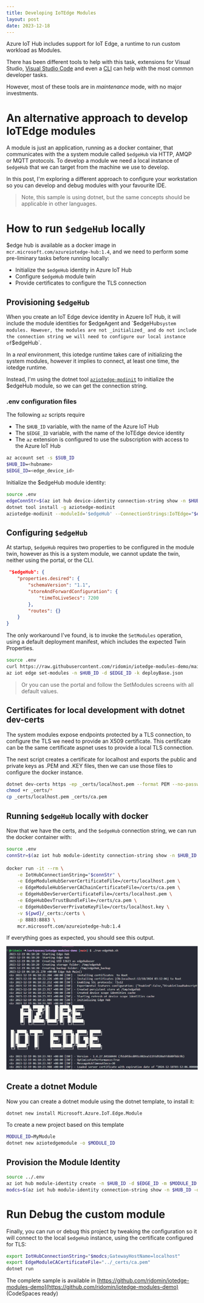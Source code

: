 ```yaml
---
title: Developing IoTEdge Modules
layout: post
date: 2023-12-18
---
```


Azure IoT Hub includes support for IoT Edge, a runtime to run custom workload as Modules.

There has been different tools to help with this task, extensions for Visual Studio, [Visual Studio Code](https://learn.microsoft.com/en-us/azure/iot-edge/debug-module-vs-code?view=iotedge-1.4&tabs=c&pivots=iotedge-dev-ext) and even a [CLI](https://learn.microsoft.com/en-us/azure/iot-edge/debug-module-vs-code?view=iotedge-1.4&tabs=c&pivots=iotedge-dev-cli) can help with the most common developer tasks. 

However, most of these tools are in _maintenance_ mode, with no major investments.

# An alternative approach to develop IoTEdge modules

A module is just an application, running as a docker container, that communicates with the a system module called `$edgeHub` via HTTP, AMQP or MQTT protocols. To develop a module we need a local instance of `$edgeHub` that we can target from the machine we use to develop.

In this post, I'm exploring a different approach to configure your workstation so you can develop and debug modules with your favourite IDE.

> Note, this sample is using dotnet, but the same concepts should be applicable in other languages.

# How to run `$edgeHub` locally

$edge hub is available as a docker image in `mcr.microsoft.com/azureiotedge-hub:1.4`, and we need to perform some pre-liminary tasks before running locally: 

- Initialize the `$edgeHub`  identity in Azure IoT Hub
- Configure `$edgeHub` module twin
- Provide certificates to configure the TLS connection

## Provisioning `$edgeHub`

When you create an IoT Edge device identity in Azuere IoT Hub, it will include the module identities for $edgeAgent and `$edgeHub` system modules. However, the modules are not _initialized_ and do not include the connection string we will need to configure our local instance of `$edgeHub`. 

In a _real_ environment, this iotedge runtime takes care of initializing the system modules, however it implies to connect, at least one time, the iotedge runtime.

Instead, I'm using the dotnet tool [`aziotedge-modinit`](https://www.nuget.org/packages/aziotedge-modinit) to initialize the $edgeHub module, so we can get the connection string.

### .env configuration files

The following `az` scripts require

- The `$HUB_ID` variable, with the name of the Azure IoT Hub
- The `$EDGE_ID` variable, with the name of the IoTEdge device identity
- The `az` extension is configured to use the subscription with access to the Azure IoT Hub

```bash
az account set -s $SUB_ID
$HUB_ID=<hubname>
$EDGE_ID=<edge_device_id>
```

Initialize the $edgeHub module identity:

```bash
source .env
edgeConnStr=$(az iot hub device-identity connection-string show -n $HUB_ID -d $EDGE_ID  -o tsv)
dotnet tool install -g aziotedge-modinit
aziotedge-modinit --moduleId='$edgeHub' --ConnectionStrings:IoTEdge="$edgeConnStr"
```

## Configuring `$edgeHub`

At startup, `$edgeHub` requires two properties to be configured in the module twin, however as this is a system module, we cannot update the twin, neither using the portal, or the CLI. 

```json
 "$edgeHub": {
    "properties.desired": {
        "schemaVersion": "1.1",
        "storeAndForwardConfiguration": {
            "timeToLiveSecs": 7200
        },
        "routes": {}
    }
}
```

The only workaround I've found, is to invoke the `SetModules` operation, using a default deployment manifest, which includes the expected Twin Properties.

```bash
source .env
curl https://raw.githubusercontent.com/ridomin/iotedge-modules-demo/main/deployBase.json -o deployBase.json
az iot edge set-modules -n $HUB_ID -d $EDGE_ID -k deployBase.json
```

> Or you can use the portal and follow the SetModules screens with all default values.  

## Certificates for local development with dotnet dev-certs

The system modules expose endpoints protected by a TLS connection, to configure the TLS we need to provide an X509 certificate. This certificate can be the same certificate aspnet uses to provide a local TLS connection.

The next script creates a certificate for localhost and exports the public and private keys as .PEM and .KEY files, then we can use those files to configure the docker instance.

```bash
dotnet dev-certs https -ep _certs/localhost.pem --format PEM --no-password
chmod +r _certs/*
cp _certs/localhost.pem _certs/ca.pem
```

## Running `$edgeHub` locally with docker

Now that we have the certs, and the `$edgeHub` connection string, we can run the docker container with:

```bash
source .env
connStr=$(az iot hub module-identity connection-string show -n $HUB_ID -d $EDGE_ID -m '$edgeHub' --query connectionString -o tsv)

docker run -it --rm \
    -e IotHubConnectionString="$connStr" \
    -e EdgeModuleHubServerCertificateFile=/certs/localhost.pem \
    -e EdgeModuleHubServerCAChainCertificateFile=/certs/ca.pem \
    -e EdgeHubDevServerCertificateFile=/certs/localhost.pem \
    -e EdgeHubDevTrustBundleFile=/certs/ca.pem \
    -e EdgeHubDevServerPrivateKeyFile=/certs/localhost.key \
    -v ${pwd}/_certs:/certs \
    -p 8883:8883 \
    mcr.microsoft.com/azureiotedge-hub:1.4
```

If everything goes as expected, you should see this output.

![edgeHubScreen](../assets/edgehub_screen.png)

## Create a dotnet Module

Now you can create a dotnet module using the dotnet template, to install it:

```bash
dotnet new install Microsoft.Azure.IoT.Edge.Module
```

To create a new project based on this template

```bash
MODULE_ID=MyModule
dotnet new aziotedgemodule -o $MODULE_ID
```

## Provision the Module Identity

```bash
source ../.env
az iot hub module-identity create -n $HUB_ID -d $EDGE_ID -m $MODULE_ID
modcs=$(az iot hub module-identity connection-string show -n $HUB_ID -d $EDGE_ID -m $MODULE_ID -o tsv)
```

# Run Debug the custom module

Finally, you can run or debug this project by tweaking the configuration so it will connect to the local `$edgeHub` instance, using the certificate configured for TLS:

```bash
export IotHubConnectionString="$modcs;GatewayHostName=localhost"
export EdgeModuleCACertificateFile="../_certs/ca.pem"
dotnet run
```

The complete sample is available in [https://github.com/ridomin/iotedge-modules-demo](https://github.com/ridomin/iotedge-modules-demo) (CodeSpaces ready)